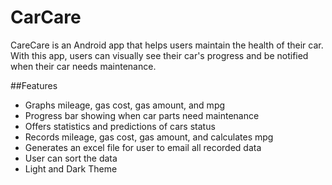 # CarCare
CareCare is an Android app that helps users maintain the health of their car. With this app, users can visually see their car's progress and be notified when their car needs maintenance.

##Features
* Graphs mileage, gas cost, gas amount, and mpg
* Progress bar showing when car parts need maintenance
* Offers statistics and predictions of cars status
* Records mileage, gas cost, gas amount, and calculates mpg
* Generates an excel file for user to email all recorded data 
* User can sort the data
* Light and Dark Theme
